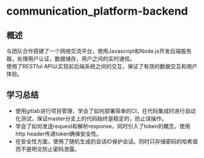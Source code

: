 # communication_platform-backend

## 概述
与团队合作搭建了一个网络交流平台，使用Javascript和Node.js开发后端服务器，处理用户认证，数据储存，用户之间的实时通信。  
使用了RESTful API以实现前后端系统之间的交互，保证了有效的数据交互和用户体验。

## 学习总结
- 使用gitlab进行项目管理，学会了如何部署简单的CI，在代码集成时进行自动化测试，保证master分支上的代码始终是稳定的，防止误操作。
- 学会了如何发送request和解析response，同时引入了token的概念，使用http header传递token确保安全性。
- 在安全性方面，使用了随机生成的会话ID保护会话。同时只存储密码的哈希值而不是明文防止密码泄露。

